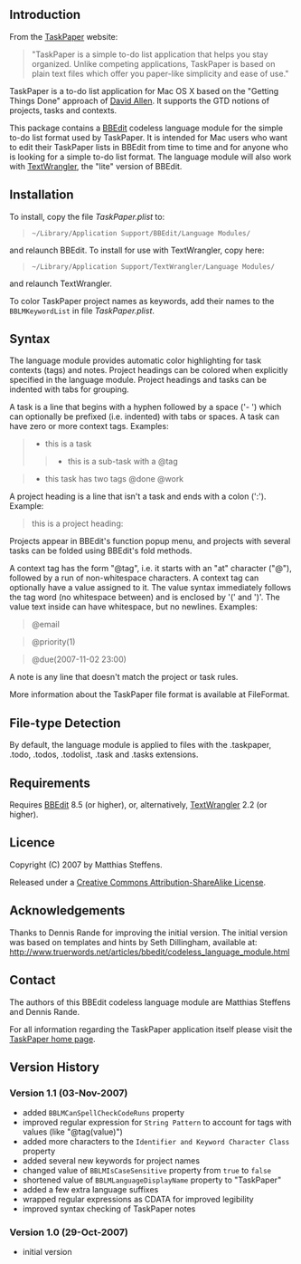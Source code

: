 ## Introduction ##

From the [TaskPaper](http://www.hogbaysoftware.com/products/taskpaper) website:

> "TaskPaper is a simple to-do list application that helps you stay organized.
> Unlike competing applications, TaskPaper is based on plain text files which
> offer you paper-like simplicity and ease of use."

TaskPaper is a to-do list application for Mac OS X based on the "Getting Things
Done" approach of [David Allen](http://www.davidco.com/). It supports the GTD
notions of projects, tasks and contexts.

This package contains a [BBEdit](http://www.barebones.com/products/bbedit/)
codeless language module for the simple to-do list format used by TaskPaper. It
is intended for Mac users who want to edit their TaskPaper lists in BBEdit from
time to time and for anyone who is looking for a simple to-do list format. The
language module will also work with
[TextWrangler](http://www.barebones.com/products/textwrangler/), the "lite"
version of BBEdit.


## Installation ##

To install, copy the file _TaskPaper.plist_ to:

> `~/Library/Application Support/BBEdit/Language Modules/`

and relaunch BBEdit. To install for use with TextWrangler, copy here:

> `~/Library/Application Support/TextWrangler/Language Modules/`

and relaunch TextWrangler.

To color TaskPaper project names as keywords, add their names to the
`BBLMKeywordList` in file _TaskPaper.plist_.


## Syntax ##

The language module provides automatic color highlighting for task contexts
(tags) and notes. Project headings can be colored when explicitly specified in
the language module. Project headings and tasks can be indented with tabs for
grouping.

A task is a line that begins with a hyphen followed by a space ('- ') which can
optionally be prefixed (i.e. indented) with tabs or spaces. A task can have zero
or more context tags. Examples:

> - this is a task
> > - this is a sub-task with a @tag

> - this task has two tags @done @work

A project heading is a line that isn't a task and ends with a colon (':').
Example:

> this is a project heading:

Projects appear in BBEdit's function popup menu, and projects with several tasks
can be folded using BBEdit's fold methods.

A context tag has the form "@tag", i.e. it starts with an "at" character ("@"),
followed by a run of non-whitespace characters. A context tag can optionally
have a value assigned to it. The value syntax immediately follows the tag word
(no whitespace between) and is enclosed by '(' and ')'. The value text inside
can have whitespace, but no newlines. Examples:

> @email

> @priority(1)

> @due(2007-11-02 23:00)

A note is any line that doesn't match the project or task rules.

More information about the TaskPaper file format is available at FileFormat.


## File-type Detection ##

By default, the language module is applied to files with the .taskpaper, .todo,
.todos, .todolist, .task and .tasks extensions.


## Requirements ##

Requires [BBEdit](http://www.barebones.com/products/bbedit/) 8.5 (or higher),
or, alternatively,
[TextWrangler](http://www.barebones.com/products/textwrangler/) 2.2 (or higher).


## Licence ##

Copyright (C) 2007 by Matthias Steffens.

Released under a [Creative Commons Attribution-ShareAlike License](http://www.creativecommons.org/licenses/by-sa/3.0/).


## Acknowledgements ##

Thanks to Dennis Rande for improving the initial version. The initial version
was based on templates and hints by Seth Dillingham, available at:
http://www.truerwords.net/articles/bbedit/codeless_language_module.html


## Contact ##

The authors of this BBEdit codeless language module are Matthias Steffens and
Dennis Rande.

For all information regarding the TaskPaper application itself please visit the
[TaskPaper home page](http://www.hogbaysoftware.com/products/taskpaper).


## Version History ##

### Version 1.1 (03-Nov-2007) ###

  * added `BBLMCanSpellCheckCodeRuns` property
  * improved regular expression for `String Pattern` to account for tags with values (like "@tag(value)")
  * added more characters to the `Identifier and Keyword Character Class` property
  * added several new keywords for project names
  * changed value of `BBLMIsCaseSensitive` property from `true` to `false`
  * shortened value of `BBLMLanguageDisplayName` property to "TaskPaper"
  * added a few extra language suffixes
  * wrapped regular expressions as CDATA for improved legibility
  * improved syntax checking of TaskPaper notes

### Version 1.0 (29-Oct-2007) ###

  * initial version